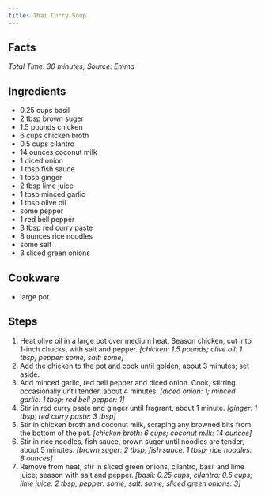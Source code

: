 ```yaml
---
title: Thai Curry Soup
---
```

## Facts
*Total Time: 30 minutes; Source: Emma*
## Ingredients
- 0.25 cups basil                       
- 2 tbsp brown suger                 
- 1.5 pounds chicken                     
- 6 cups chicken broth               
- 0.5 cups cilantro                    
- 14 ounces coconut milk                
- 1 diced onion                 
- 1 tbsp fish sauce                  
- 1 tbsp ginger                      
- 2 tbsp lime juice                  
- 1 tbsp minced garlic               
- 1 tbsp olive oil                   
- some pepper                      
- 1 red bell pepper             
- 3 tbsp red curry paste             
- 8 ounces rice noodles                
- some salt                        
- 3 sliced green onions         
## Cookware
- large pot
## Steps
1. Heat olive oil in a large pot over medium heat. Season chicken, cut into 1-inch chucks, with salt and pepper.
*[chicken: 1.5 pounds; olive oil: 1 tbsp; pepper: some; salt: some]*
2. Add the chicken to the pot and cook until golden, about 3 minutes; set aside.
3. Add minced garlic, red bell pepper and diced onion. Cook, stirring occasionally until tender, about 4 minutes.
*[diced onion: 1; minced garlic: 1 tbsp; red bell pepper: 1]*
4. Stir in red curry paste and ginger until fragrant, about 1 minute.
*[ginger: 1 tbsp; red curry paste: 3 tbsp]*
5. Stir in chicken broth and coconut milk, scraping any browned bits from the bottom of the pot.
*[chicken broth: 6 cups; coconut milk: 14 ounces]*
6. Stir in rice noodles, fish sauce, brown suger until noodles are tender, about 5 minutes.
*[brown suger: 2 tbsp; fish sauce: 1 tbsp; rice noodles: 8 ounces]*
7. Remove from heat; stir in sliced green onions, cilantro, basil and lime juice; season with salt and pepper.
*[basil: 0.25 cups; cilantro: 0.5 cups; lime juice: 2 tbsp; pepper: some; salt: some; sliced green onions: 3]*

